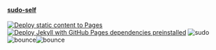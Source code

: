 #### <a href="https://sudo-self.com">sudo-self</a><br>
[![Deploy static content to Pages](https://github.com/sudo-self/sudo-self/actions/workflows/static.yml/badge.svg)](https://github.com/sudo-self/sudo-self/actions/workflows/static.yml)[![Deploy Jekyll with GitHub Pages dependencies preinstalled](https://github.com/sudo-self/sudo-self.github.io/actions/workflows/jekyll-gh-pages.yml/badge.svg)](https://github.com/sudo-self/sudo-self.github.io/actions/workflows/jekyll-gh-pages.yml)
![sudo](https://github.com/sudo-self/sudo-self/assets/119916323/fdd243e2-39b4-480c-bd23-1e51354b0e68)![bounce](https://github.com/sudo-self/sudo-self/assets/119916323/84abe25f-5440-4aa6-8235-7286eec2c2d4)![bounce](https://github.com/sudo-self/sudo-self/assets/119916323/6107a28c-1f05-4fa1-bd3b-1ab3d3f9086b)
